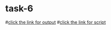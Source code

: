 # task-6
#[click the link for output](https://drive.google.com/file/d/1vvNBHuoED-rmZG1bJUVIxXVZXVvNQTpU/view?usp=drive_link)
#[click the link for script](https://drive.google.com/file/d/130ceaeh2SAzGJO19LmkCdqwNr3UoVoL3/view?usp=sharing)
